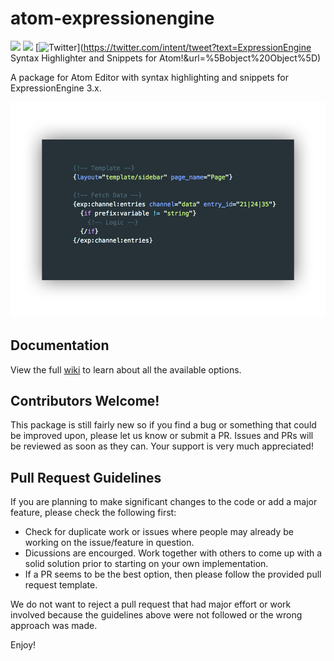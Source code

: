 # atom-expressionengine
![](https://img.shields.io/maintenance/yes/2017.svg)
![](https://img.shields.io/badge/Atom-%20v1.20.1%20tested-brightgreen.svg)
[![Twitter](https://img.shields.io/twitter/url/https/github.com/mindpixel-labs/atom-expressionengine.svg?style=social)](https://twitter.com/intent/tweet?text=ExpressionEngine Syntax Highlighter and Snippets for Atom!&url=%5Bobject%20Object%5D)

A package for Atom Editor with syntax highlighting and snippets for ExpressionEngine 3.x.

![](https://raw.githubusercontent.com/mindpixel-labs/atom-expressionengine/master/docs/images/expression-engine-syntax.png)


## Documentation
View the full [wiki](https://github.com/mindpixel-labs/atom-expressionengine/wiki) to learn about all the available options.

## Contributors Welcome!
This package is still fairly new so if you find a bug or something that could be improved upon, please let us know or submit a PR. Issues and PRs will be reviewed as soon as they can. Your support is very much appreciated!

## Pull Request Guidelines
If you are planning to make significant changes to the code or add a major feature, please check the following first:

* Check for duplicate work or issues where people may already be working on the issue/feature in question.
* Dicussions are encourged. Work together with others to come up with a solid solution prior to starting on your own implementation.
* If a PR seems to be the best option, then please follow the provided pull request template.

We do not want to reject a pull request that had major effort or work involved because the guidelines above were not followed or the wrong approach was made.

Enjoy!
